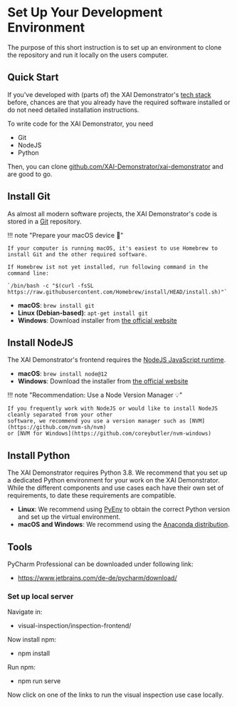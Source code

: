 # Set Up Your Development Environment

The purpose of this short instruction is to set up an environment to clone the repository and run it locally on the users computer. 

## Quick Start

If you've developed with (parts of) the XAI Demonstrator's [tech stack](/tech-notes/tech-stack.md) before,
chances are that you already have the required software installed or do not need detailed installation instructions.

To write code for the XAI Demonstrator, you need
- Git
- NodeJS
- Python

Then, you can clone
[github.com/XAI-Demonstrator/xai-demonstrator](https://github.com/XAI-Demonstrator/xai-demonstrator)
and are good to go.

## Install Git

As almost all modern software projects, the XAI Demonstrator's code is stored in a [Git](https://git-scm.com/) repository.

!!! note "Prepare your macOS device 🍎"

    If your computer is running macOS, it's easiest to use Homebrew to install Git and the other required software.

    If Homebrew ist not yet installed, run following command in the command line:  

    `/bin/bash -c "$(curl -fsSL https://raw.githubusercontent.com/Homebrew/install/HEAD/install.sh)"`


- **macOS**: `brew install git`
- **Linux (Debian-based)**: `apt-get install git`
- **Windows**: Download installer from [the official website](https://git-scm.com/download/win)

## Install NodeJS

The XAI Demonstrator's frontend requires the [NodeJS JavaScript runtime](https://nodejs.org/en/).

- **macOS**: `brew install node@12`
- **Windows**: Download the installer from [the official website](https://nodejs.org/dist/latest-v12.x/ )

!!! note "Recommendation: Use a Node Version Manager 💡"

    If you frequently work with NodeJS or would like to install NodeJS cleanly separated from your other
    software, we recommend you use a version manager such as [NVM](https://github.com/nvm-sh/nvm)
    or [NVM for Windows](https://github.com/coreybutler/nvm-windows)

## Install Python

The XAI Demonstrator requires Python 3.8.
We recommend that you set up a dedicated Python environment for your work on the XAI Demonstrator.
While the different components and use cases each have their own set of requirements, to date these requirements are compatible.

- **Linux**: We recommend using [PyEnv](https://github.com/pyenv/pyenv) to obtain the correct Python version and set up the virtual environment.
- **macOS and Windows**: We recommend using the [Anaconda distribution](https://www.anaconda.com/products/individual).


## Tools

PyCharm Professional can be downloaded under following link: 

- https://www.jetbrains.com/de-de/pycharm/download/


### Set up local server 

Navigate in: 

- visual-inspection/inspection-frontend/
 
Now install npm:

- npm install 

Run npm: 

- npm run serve

Now click on one of the links to run the visual inspection use case locally.